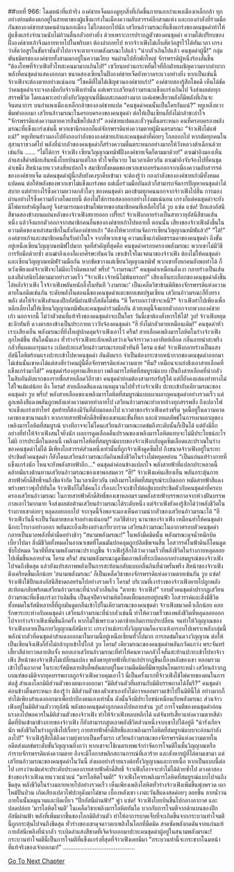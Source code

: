 ##บทที่ 966: โฉมหน้าที่แท้จริง
องค์ชายเจ็ดมองดูทุกสิ่งที่เกิดขึ้นภายนอกกำแพงเมืองเหล็กกล้า
ทุกอย่างย่อมต้องตกอยู่ในสายตาของผู้แข็งแกร่งในเมืองความลับสวรรค์อีกสามแห่ง และกองกำลังที่ร่วมมือกันขององค์ชายสามคนด้านนอกเมือง
ไม่ไกลออกไปนัก เสวียนอ้าวมรณะที่แข็งแกร่งของคนชุดดำทำให้ผู้แข็งแกร่งจำนวนนับไม่ถ้วนตื่นกลัวอย่างยิ่ง
ด้วยเพราะการปรากฏตัวของคนชุดดำ ความได้เปรียบของฝั่งองค์ชายเก้าจึงมลายหายไปในพริบตา ต้องล่าถอยไป หากจ้าวเฟิงไม่เก็บสัตว์อสูรไว้ได้ทันเวลา เกรงว่าสัตว์อสูรในขั้นราชันทั่วไปอาจจะตายจากพลังมรณะไปแล้ว
“น่ากลัวเกินไปแล้ว คนชุดดำผู้นี้!”
กลุ่มพันธมิตรขององค์ชายทั้งสามตกอยู่ในความเงียบ จนผ่านไปสักพักใหญ่ จักรพรรดิผู้หนึ่งร้องลั่นขึ้น
“ต้องโทษที่จ้าวเฟิงยั่วโทสะคนมามากเกินไป!”
เซวียนหย่วนกระหยิ่มใจที่อีกฝ่ายเผชิญความยากลำบาก พลังที่คนชุดดำแสดงออกมา ขนาดสองเซียนในฝั่งองค์ชายเจ็ดยังหวาดระแวงอย่างยิ่ง
หากเป็นเช่นนี้ จ้าวเฟิงจะต้องตายอย่างแน่นอน
“โชคดีที่ไม่ได้เชิญชวนองค์ชายเก้า!”
องค์ชายสองรู้สึกโชคดี
เห็นได้ชัดว่าคนชุดดำเจาะจงลงมือกับจ้าวเฟิงเท่านั้น แต่เพราะเสวียนอ้าวมรณะแข็งแกร่งเกินไป จึงส่งผลต่อทุกสรรพชีวิต โดยเฉพาะอย่างยิ่งกับวิญญาณที่มีผลสะกดอย่างมาก เแค่เศษเสี้ยวพลังก็มีพลังที่เกินจะจินตนาการ
บนกำแพงเมืองเหล็กกล้าขององค์ชายแปด
“คนชุดดำคนนั้นเป็นใครกันแน่?”
หยูเหลิ่งหวาพึมพำออกมา
เสวียนอ้าวมรณะในครอบครองของคนชุดดำ ต่อให้เป็นเซียนก็ยังไม่กล้าชะล่าใจ
“จักรพรรดิแห่งความตายควรสิ้นชีพไปแล้ว!”
องค์ชายแปดและลั่วจุนตื่นตระหนก คนที่ครอบครองพลังมรณะที่แข็งแกร่งเช่นนี้ พวกเขานึกออกก็แต่จักรพรรดิแห่งความตายผู้มีเนตรมรณะ
“จ้าวเฟิงไม่แพ้แน่!”
หยูเทียนฮ่าวมองไปยังกองกำลังขององค์ชายเก้าและคนชุดดำที่ค่อยๆ ไกลออกไป
หากตัดทุกคนในสุสานราชวงศ์ไป พลังที่น่ากลัวของคนชุดดำก็สร้างความตื่นตระหนกอย่างมากให้วังหลวงต้าเฉียนด้วยเช่นกัน
……
“ไม่ได้การ จ้าวเฟิง เซียนวิญญาณทมิฬฝั่งองค์ชายเจ็ดก็ตามมาด้วย!”
ตาเฒ่าอิงมองเห็นลำแสงสีดำสนิทเส้นหนึ่งโบยบินมาแต่ไกล หัวใจเย็นวาบ
ในเวลาเดียวกัน ตาเฒ่าอิงจับจ้องไปที่คนชุดดำเขม็ง สีหน้าฉายแววสงสัยแปลกใจ
สมาชิกทั้งหมดของพวกเขาถอยร่นออกจากเมืองความลับสวรรค์ขององค์ชายเจ็ด แต่คนชุดดำผู้นี้กลับยังคงรุกคืบเข้ามา
จะต้องรู้ว่า กองกำลังขององค์ชายเก้ามีทั้งหมดแปดคน ต่อให้พลังของพวกเขาไม่แข็งแกร่งพอ แต่เมื่อร่วมมือกันแล้วก็สามารถจัดการปัญหาคนชุดดำได้สบาย
แต่ท่าทางไร้ซึ่งความหวาดกลัวใดๆ ของคนชุดดำ มองข้ามทุกคนนอกจากจ้าวเฟิงไปสิ้น
การมองผ่านอย่างไร้ซึ่งความกังวลใดแบบนี้ ต้องไม่ใช่การแสดงออกอย่างโง่งมแน่นอน
เกรงก็แต่คนชุดดำจะยังมีไพ่ตายสำคัญอื่นอยู่ จึงสามารถมองข้ามไพ่ตายของสมาชิกคนที่เหลือไปได้
วูบ แซ่ด แซ่ด!
ปีกแสงอัสนีสีชาดสองข้างบนแผ่นหลังของจ้าวเฟิงสยายออก
เปรี๊ยะ!
จ้าวเฟิงกลายร่างเป็นสายวายุอัสนีสีชาดเส้นหนึ่ง แล้วจึงแยกตัวออกจากสมาชิกคนอื่นขององค์ชายเก้าไปหลายลี้
ตอนนั้น เสียงของจ้าวเฟิงดังขึ้นในความคิดของเหล่าสมาชิกในสังกัดองค์ชายเก้า “ต้องให้พวกท่านจัดการเซียนวิญญาณทมิฬแล้ว!”
“ได้!”
องค์ชายเก้าและสมาชิกคนอื่นรับคำในใจ
จากที่พวกเขาดู ความแข็งแก่งผิดธรรมดาของคนชุดดำ ถึงขั้นอยู่เหนือเซียนวิญญาณทมิฬไปมาก
จุดที่สำคัญที่สุดคือ คนชุดดำครอบครองพลังมรณะ พวกเขาไม่มีวิธีการรับมือด้วยซ้ำ
ตาเฒ่าอิงเองก็ผงกศีรษะทันควัน เขาเข้าใจในเจตนาของจ้าวเฟิง ต้องไม่ให้คนชุดดำและเซียนวิญญาณทมิฬร่วมมือกัน
หากขัดขวางแต่เซียนวิญญาณทมิฬ พวกเขาทั้งหกคนยังพอทำได้
ก็หวังเพียงแต่จ้าวเฟิงจะไม่มีอะไรผิดพลาด!
พรึ่บ!
“เงามรณะ!”
คนชุดดำเหมือนดั่งเงา กลายร่างเป็นเส้นแสงสีดำสนิทไล่ตามมาอย่างรวดเร็ว
“จ้าวเฟิง เจ้าหนีไม่พ้นหรอก!”
เสียงเย็นยะเยือกของคนชุดดำดังขึ้นไล่หลังจ้าวเฟิง
ใจจ้าวเฟิงพลันหนักอึ้งในทันที
‘เงามรณะ’ เป็นเคล็ดวิชาข้ามมิติของจักรพรรดิแห่งความตายในอดีตเช่นกัน
ระดับพลังในตอนนี้ของคนชุดดำแตะขอบเขตปฐมเซียน เสวียนอ้าวมรณะก็ยิ่งทรงพลัง
ต่อให้จ้าวเฟิงสำแดงปีกอัสนีผ่านฟ้าก็สลัดไม่พ้น
“หึ ใครบอกว่าข้าจะหนี?”
จ้าวเฟิงทำไปเพียงเพื่อหลีกเลี่ยงไม่ให้เซียนวิญญาณทมิฬและคนชุดดำร่วมมือกัน ด้วยเหตุนี้จึงแยกตัวออกจากพวกองค์ชายเก้า
นอกจากนี้ ไม่ว่าตัวตนที่แท้จริงของคนชุดดำจะเป็นใคร วันนี้เขาต้องสังหารให้ได้!
วูบ!
จ้าวเฟิงหยุดชะงักทันที ดวงตาสองข้างเป็นประกายแวววับจ้องคนชุดดำ
“ฮึ ยังไม่กลัวตายเหมือนเดิม!”
คนชุดดำหัวเราะเสียงเย็น พลังมรณะที่ยิ่งใหญ่ปกคลุมจ้าวเฟิงเอาไว้
ครืน!
สายเลือดเพลิงมารโลหิตในร่างจ้าวเฟิงลุกไหม้ขึ้น
ทันใดนั้นเอง ทั่วร่างจ้าวเฟิงทะลักเพลิงสว่างเจิดจ้าราวดวงอาทิตย์เลือด กลิ่นอายน่าสะพรึงกลัวที่แผดเผารุนแรง ะเบิดปะทะเสวียนอ้าวมรณะรอบตัวทันที
โครม แซ่ด!
จ้าวเฟิงกลายร่างเป็นแสงอัสนีโลหิตร้อนแรงปะทะเข้าไปหาคนชุดดำ
อันดับแรก จำเป็นต้องกระชากหน้ากากของคนชุดดำออกมา ไม่เช่นนั้นเขาคงได้แต่สงสัยว่าคนผู้นี้คือจักรพรรดิแห่งความตาย
“หืม? เหมือนจะแย่งชิงเอาสายเลือดที่แข็งแกร่งมาได้!”
คนชุดดำร้องอุทานเสียงเบา
เพลิงมารโลหิตที่สมบูรณ์แบบ เป็นถึงสายเลือดที่น่ากลัวในสิบอันดับแรกของรายชื่อสายเลือดวิถีราชา คนชุดดำย่อมต้องสามารถรับรู้ได้ แต่ก็ยังคงแสดงท่าทางไม่ใส่ใจแม้แต่น้อย
ตึง โครม!
สายเลือดสีแดงฉานหมุนวนไปทั่วร่างจ้าวเฟิง ปะทะเข้ากับเคียวมรณะของคนชุดดำ
วูบ พรึ่บ!
พลังสายเลือดของเพลิงมารโลหิตที่สมบูรณ์แบบเผาผลาญคนชุดดำอย่างรวดเร็ว
แต่ลูกเพลิงสีแดงพลันถูกพลังแห่งความตายทำลายไป
เสวียนอ้าวมรณะทำลายล้างทุกสรรพสิ่ง ถึงเปลวไฟจะแข็งแกร่งเท่าไหร่ สุดท้ายก็ต้องมีวันที่ดับมอดลงไป
แววตาของจ้าวเฟิงเคร่งขรึม จุดนี้อยู่ในความคาดเดาของเขานานแล้ว
หากกายสายฟ้าศักดิ์สิทธิ์ของเขาแตะขั้นที่หก และด้วยผลลัพธ์ในการเผาผลาญของเพลิงมารโลหิตที่สมบูรณ์ บางทีอาจจะไม่โดนเสวียนอ้าวมรณะกดข่มถึงระดับนั้นก็เป็นได้
แต่ยังมีอีกอย่างที่ทำให้จ้าวเฟิงสนใจยิ่งนัก
ผลการดูดเลือดคืนปราณของเพลิงมารโลหิตแทบจะไม่มีประโยชน์อะไร
ไม่ผิ การประมือในตอนนี้ เพลิงมารโลหิตที่สมบูรณ์แบบของจ้าวเฟิงกลับดูดซึมเลือดและปราณในร่างของคนชุดดำไม่ได้
มีเพียงไอสวรรค์ส่วนหนึ่งเท่านั้นที่ถูกจ้าวเฟิงดูดซึมไป
ถึงขนาดจ้าวเฟิงอยู่ในระยะประชิดตัวคนชุดดำ ก็ยังโดนเสวียนอ้าวมรณะกัดกินพลังชีวิตในร่างไม่หยุดหย่อน
“เป็นแก่นแท้ร่างกายที่แข็งแกร่งนัก ไหนจะยังพลังสายฟ้าอีก…”
คนชุดดำค่อนข้างแปลกใจ พลังสายฟ้าที่แปลกประหลาดนี้คล้ายมีแรงต้านทานเสวียนอ้าวมรณะของเขาพอสมควร
“ฮึ!”
จ้าวเฟิงแค่นเสียงเย็น พลันกระตุ้นกายสายฟ้าศักดิ์สิทธิ์จนถึงขีดจำกัด ในเวลาเดียวกัน เพลิงมารโลหิตที่สมบูรณ์ระเบิดออก หมัดสายฟ้าสีแดงพร่างพราวพุ่งไปทันใด
จ้าวเฟิงก็ไม่ใช่คนโง่ เรื่องอะไรจะเข้าไปต่อสู้แบบประชิดตัวกับคนชุดดำที่ครอบครองเสวียนอ้าวมรณะ
ในกายสายฟ้าศักดิ์สิทธิ์ของเขาหลอมรวมพลังสายฟ้าบรรพกาลจากห้วงฝันบรรพกาลเอาไว้มากมาย จึงส่งผลต่อต้านเสวียนอ้าวมรณะได้ระดับหนึ่ง
แต่จ้าวเฟิงยังคงรู้สึกได้ว่าพลังชีวิตในร่างกายเขาค่อยๆ หลุดลอยออกไป
จากจุดนี้จึงพอจะมองเห็นความน่ากลัวของเสวียนอ้าวมรณะได้
“ฮึ จ้าวเฟิงวันนี้จะเป็นวันตายของเจ้าอย่างแน่นอน!”
กลวิธีต่างๆ นานาของจ้าวเฟิง เหมือนทำให้คนชุดดำนึกอะไรบางอย่างออก พลันตะเบ็งเสียงอย่างเกรี้ยวกราด
เสวียนอ้าวมรณะในอากาศรอบตัวคนชุดดำกลายเป็นมวลพลังที่ดำมืดอย่างช้าๆ
“สนามพลังมรณะ!”
ในพลังมืดมิดนั้น พลังมรณะดุจน้ำหมึกบิดเบี้ยวไปมา สิ่งมีชีวิตทั้งหมดในอาณาเขตที่โดนมันปกคลุมถูกปลิดชีพจนสิ้น ไอสวรรค์ในฟ้าดินก็โดนดูดซับไปหมด
วินาทีที่สนามพลังมรณะปรากฏขึ้น จ้าวเฟิงรู้สึกได้ว่าความเร็วที่พลังชีวิตในร่างกายหลุดลอยไปเพิ่มขึ้นหลายส่วน
โครม ครืน!
สนามพลังมรณะดูดซึมเอาพลังที่ระเบิดออกอย่างสมบูรณ์ของจ้าวเฟิงไปจนถึงขีดสุด แล้วยังแปรสภาพพลังเป็นการสะท้อนกลับแบบกลืนกินที่น่าพรั่นพรึง
สีหน้าของจ้าวเฟิงตึงเครียดขึ้นเล็กน้อย ‘สนามพลังมรณะ’ ก็เป็นเคล็ดวิชาของจักรพรรดิแห่งความตายเช่นกัน
วูบ แซ่ด!
จ้าวเฟิงใช้ปีกแสงอัสนีสีชาดถอยร่นไปอย่างรวดเร็ว
โครม!
บริเวณที่เงาร่างของจ้าวเฟิงหายไปถูกพลังสะท้อนกลับพร้อมเสวียนอ้าวมรณะที่น่ากลัวกลืนกิน
“ตายซะ จ้าวเฟิง!”
รอบตัวคนชุดดำปรากฏเสวียนอ้าวมรณะที่แข็งแกร่งกว่าเดิมขึ้น เป็นดุจปีศาจอำมหิตโหดเหี้ยมลอยอยู่บนฟ้า
ไอสวรรค์และสิ่งมีชีวิตทั้งหมดในรัศมีหลายลี้ที่ถูกมันดูดกลืนเข้าไปในเคียวมรณะของคนชุดดำ
จ้าวเฟิงขมวดคิ้วเล็กน้อย คอยรักษาระยะห่างกับคนชุดดำ
เสวียนอ้าวมรณะที่น่ากลัวเช่นนี้ ทำให้ความเร็วของพลังชีวิตที่หลุดลอยออกไปจากร่างจ้าวเฟิงเพิ่มขึ้นอีกครั้ง
หากไม่ใช่เพราะดวงตาซ้ายเกิดการแปรเปลี่ยน จนทำให้วิญญาณของจ้าวเฟิงกลายเป็นกายวิญญาณอัสนีเทวะ เกรงว่าแม้กระทั่งวิญญาณก็คงจะแห้งกรอบไปเพราะพลังกลุ่มนี้
พลังน่ากลัวที่คนชุดดำสำแดงออกมาในยามนี้อยู่เหนือเซียนทั่วไปมาก การกดข่มในดวงวิญญาณ ต่อให้เป็นเซียนจิงเฟิงก็ยังไม่กล้าบุกเข้าไปใกล้
วูบ โครม!
เคียวมรณะของคนชุดดำพลันกวัดแกว่ง
พระจันทร์เสี้ยวสีดำยาวหลายสิบจั้ง หอบเอาเสวียนอ้าวมรณะที่ทำให้คนหวาดกลัวใจสั่นสะท้านปะทะเข้าไปหาจ้าวเฟิง
สีหน้าของจ้าวเฟิงไม่เปลี่ยนแปลง
พลังพายุสายฟ้าที่เก่าแก่ปรากฏขึ้นเบื้องหลังของเขา หลอมรวมเข้าไปในอากาศ
ในระยะรัศมีหลายสิบลี้พลันตกอยู่ในความมืดมิดที่มีพายุฝนโหมกระหน่ำ เสวียนอ้าวกฎเกณฑ์ของมิติจากยุคบรรพกาลถูกจ้าวเฟิงควบคุมเอาไว้
นี่เป็นครั้งแรกที่จ้าวเฟิงใช้ไพ่ตายของตนในการต่อสู้ สำแดงโลกมิติส่วนตัวของตนเองออกมา
“มิติส่วนตัวที่ผสานกับมิติบรรพกาลได้งั้นรึ?”
คนชุดดำค่อนข้างตื่นตระหนก
ต้องรู้ว่า มิติส่วนตัวของตัวเขาเองยังไม่อาจหลอมรวมเข้าไปในมิตินี้ได้ อย่างมากก็ทำได้เพียงสำแดงออกมาเพื่อปกป้องตนเองเท่านั้น ดังนั้นจึงมีประโยชน์เหมือนกับพลังมรณะ
ส่วนจ้าวเฟิงอยู่ในมิติส่วนตัววายุอัสนี พลังของคนชุดดำถูกกดลงไปหลายส่วน
วูบ!
การโจมตีของคนชุดดำอ่อนแรงลงไปพอควรในมิติส่วนตัวของจ้าวเฟิง ทำให้จ้าวเฟิงหลบหลีกได้
แต่จันทร์เสี้ยวแห่งความตายสีดำมืดที่บินเข้ามาข้างกายของจ้าวเฟิง ก็ยังสามารถสูบเอาพลังชีวิตส่วนหนึ่งจากเขาไปได้อยู่ดี
“น่ารังเกียจนัก พลังชีวิตในร่างถูกชิงไปเรื่อยๆ กายสายฟ้าศักดิ์สิทธิ์และเพลิงมารโลหิตที่สมบูรณ์แบบจะอ่อนกำลังลงไป!”
จ้าวเฟิงรู้สึกได้ถึงความยุ่งยากเป็นครั้งแรก
เสวียนอ้าวมรณะของจักรพรรดิแห่งความตายในอดีตส่งผลข่มระดับขั้นวิญญาณยิ่งกว่า หากเขาจะใช้เนตรเทพเจ้ากำจัดการโจมตีในชั้นวิญญาณหรือกำราบจักรพรรดิแห่งความตาย ถึงจะมีโอกาสพลิกสถานการณ์ที่เลวร้าย และสังหารผู้ที่ไล่ตามเขามา
แต่เสวียนอ้าวมรณะของคนชุดดำในวันนี้ ส่งผลอย่างร้ายแรงต่อทั้งวิญญาณและกายเนื้อ
หากเป็นแบบนี้ต่อไป เกรงว่าแม้แต่จะประคับประคองกายสายฟ้าศักดิ์สิทธิ์ จ้าวเฟิงก็อาจจะทำไม่ได้ด้วยซ้ำไป
ดวงตาสองข้างของจ้าวเฟิงฉายแววแน่วแน่
“มารโลหิตโจมตี!”
จ้าวเฟิงโคจรเพลิงมารโลหิตที่สมบูรณ์แบบไปจนถึงขีดสุด พลังชีวิตในร่างมลายหายไปอย่างรวดเร็ว
เห็นเพียงเพลิงโลหิตทั่วร่างจ้าวเฟิงเพิ่มขึ้นพุ่งพรวด เผาไหม้ปั่นป่วน เกิดเสียงเปลวไฟปะทุดังมาไม่ขาด
เบื้องหลังเขา เงาตะวันสีแดงสดค่อยๆ ลอยขึ้น ลายน้ำวนภายในนั้นหมุนวนและบิดเบี้ยว
“ปีกอัสนีผ่านฟ้า!”
พู่ว แซ่ด!
จ้าวเฟิงโบยบินขึ้นไปกลางอากาศ และปลดปล่อย ‘มารโลหิตโจมตี’ ในเคล็ดวิชาเพลิงมารโลหิตทันใด บวกกับการโจมตีจากด้านบนของปีกอัสนีผ่านฟ้า พลังที่เพิ่มมากขึ้นของโลกมิติส่วนตัว ทำให้อาการบาดเจ็บที่จะเกิดขึ้นจากกระบวนท่าโจมตีนี้ถูกกระตุ้นไปจนถึงขีดสุด
ทั่วร่างของเขาดุจดาวตกเพลิงในโลกที่มืดมิด สาดซัดพลังกดดันจากแก่นแท้กายอัสนีเพลิงที่น่ากลัว ระเบิดลำแสงสีชาดที่เจิดจ้าออกมาปะทะคนชุดดำผู้อยู่ในสนามพลังมรณะ!
กระบวนท่าโจมตีนี้เป็นการโจมตีที่แข็งแกร่งที่สุดที่จ้าวเฟิงเคยมีมา
“กระบวนท่านี้จะกระชากโฉมหน้าที่แท้จริงของเจ้าออกมา!”
…………………………………..


[Go To Next Chapter]( ./204.md)
